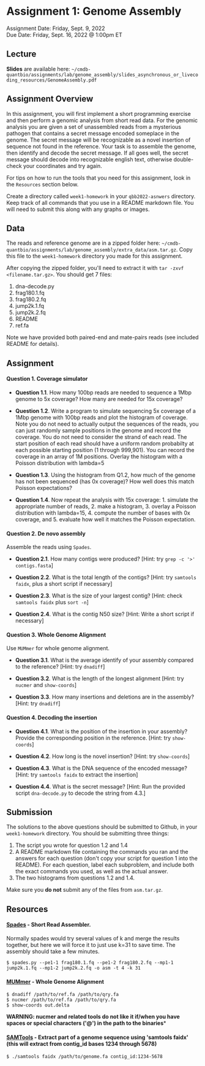 # Assignment 1: Genome Assembly
Assignment Date: Friday, Sept. 9, 2022 <br>
Due Date: Friday, Sept. 16, 2022 @ 1:00pm ET<br>


## Lecture

**Slides** are available here: `~/cmdb-quantbio/assignments/lab/genome_assembly/slides_asynchronous_or_livecoding_resources/GenomeAssembly.pdf`


## Assignment Overview

In this assignment, you will first implement a short programming exercise and then perform a genomic analysis from short read data. For the genomic analysis you are given a set of unassembled reads from a mysterious pathogen that contains a secret message encoded someplace in the genome. The secret message will be recognizable as a novel insertion of sequence not found in the reference. Your task is to assemble the genome, then identify and decode the secret message. If all goes well, the secret message should decode into recognizable english text, otherwise double-check your coordinates and try again.

For tips on how to run the tools that you need for this assignment, look in the `Resources` section below.

Create a directory called `week1-homework` in your `qbb2022-asnwers` directory. Keep track of all commands that you use in a README markdown file. You will need to submit this along with any graphs or images.


## Data

The reads and reference genome are in a zipped folder here: `~/cmdb-quantbio/assignments/lab/genome_assembly/extra_data/asm.tar.gz`. Copy this file to the `week1-homework` directory you made for this assignment.

After copying the zipped folder, you'll need to extract it with `tar -zxvf <filename.tar.gz>`. You should get 7 files:
1. dna-decode.py
2. frag180.1.fq
3. frag180.2.fq
4. jump2k.1.fq
5. jump2k.2.fq
6. README
7. ref.fa

Note we have provided both paired-end and mate-pairs reads (see included README for details).


## Assignment

#### Question 1. Coverage simulator

- **Question 1.1**. How many 100bp reads are needed to sequence a 1Mbp genome to 5x coverage? How many are needed for 15x coverage? 

- **Question 1.2**. Write a program to simulate sequencing 5x coverage of a 1Mbp genome with 100bp reads and plot the histogram of coverage. Note you do not need to actually output the sequences of the reads, you can just randomly sample positions in the genome and record the coverage. You do not need to consider the strand of each read. The start position of each read should have a uniform random probabilty at each possible starting position (1 through 999,901). You can record the coverage in an array of 1M positions. Overlay the histogram with a Poisson distribution with lambda=5

- **Question 1.3**. Using the histogram from Q1.2, how much of the genome has not been sequenced (has 0x coverage)? How well does this match Poisson expectations?

- **Question 1.4**. Now repeat the analysis with 15x coverage: 1. simulate the appropriate number of reads, 2. make a histogram, 3. overlay a Poisson distribution with lambda=15, 4. compute the number of bases with 0x coverage, and 5. evaluate how well it matches the Poisson expectation.

#### Question 2. De novo assembly

Assemble the reads using `Spades`. <!---Spades will *not* run on Windows you must use a linux or mac environment.-->

- **Question 2.1**. How many contigs were produced? [Hint: try `grep -c '>' contigs.fasta`]

- **Question 2.2**. What is the total length of the contigs? [Hint: try `samtools faidx`, plus a short script if necessary]

- **Question 2.3**. What is the size of your largest contig? [Hint: check `samtools faidx` plus `sort -n`]

- **Question 2.4**. What is the contig N50 size? [Hint: Write a short script if necessary]

#### Question 3. Whole Genome Alignment

Use `MUMmer` for whole genome alignment.

- **Question 3.1**. What is the average identify of your assembly compared to the reference? [Hint: try `dnadiff`]

- **Question 3.2**. What is the length of the longest alignment [Hint: try `nucmer` and `show-coords`]

- **Question 3.3**. How many insertions and deletions are in the assembly? [Hint: try `dnadiff`]

#### Question 4. Decoding the insertion

- **Question 4.1**. What is the position of the insertion in your assembly? Provide the corresponding position in the reference. [Hint: try `show-coords`]

- **Question 4.2**. How long is the novel insertion? [Hint: try `show-coords`]

- **Question 4.3**. What is the DNA sequence of the encoded message? [Hint: try `samtools faidx` to extract the insertion]

- **Question 4.4**. What is the secret message? [Hint: Run the provided script `dna-decode.py` to decode the string from 4.3.]


## Submission

The solutions to the above questions should be submitted to Github, in your `week1-homework` directory. You should be submitting three things:
1. The script you wrote for question 1.2 and 1.4
2. A README markdown file containing the commands you ran and the answers for each question (don't copy your script for question 1 into the README). For each question, label each subproblem, and include both the exact commands you used, as well as the actual answer.
3. The two histograms from questions 1.2 and 1.4.

Make sure you **do not** submit any of the files from `asm.tar.gz`. 


## Resources

####  [Spades](http://cab.spbu.ru/software/spades/) - Short Read Assembler.

Normally spades would try several values of k and merge the results together, but here we will force it to just use k=31 to save time. The assembly should take a few minutes.

```
$ spades.py --pe1-1 frag180.1.fq --pe1-2 frag180.2.fq --mp1-1 jump2k.1.fq --mp1-2 jump2k.2.fq -o asm -t 4 -k 31
```

#### [MUMmer](http://mummer.sourceforge.net/) - Whole Genome Alignment

```
$ dnadiff /path/to/ref.fa /path/to/qry.fa
$ nucmer /path/to/ref.fa /path/to/qry.fa
$ show-coords out.delta
```

**WARNING: nucmer and related tools do not like it if/when you have spaces or special characters ('@') in the path to the binaries***

#### [SAMTools](http://www.htslib.org/) - Extract part of a genome sequence using 'samtools faidx' (this will extract from contig_id bases 1234 through 5678)

```
$ ./samtools faidx /path/to/genome.fa contig_id:1234-5678
```
